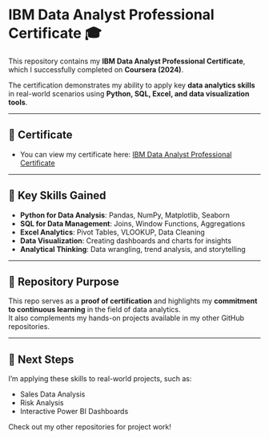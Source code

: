 # IBM Data Analyst Professional Certificate 🎓

This repository contains my **IBM Data Analyst Professional Certificate**, which I successfully completed on **Coursera (2024)**.  

The certification demonstrates my ability to apply key **data analytics skills** in real-world scenarios using **Python, SQL, Excel, and data visualization tools**.

---

## 📑 Certificate
- You can view my certificate here: [IBM Data Analyst Professional Certificate]([./IBM_Data_Analyst_Certificate.pdf](https://github.com/mohdfuzail886/IBM-data-analyst-certificate))

---

## 🚀 Key Skills Gained
- **Python for Data Analysis**: Pandas, NumPy, Matplotlib, Seaborn
- **SQL for Data Management**: Joins, Window Functions, Aggregations
- **Excel Analytics**: Pivot Tables, VLOOKUP, Data Cleaning
- **Data Visualization**: Creating dashboards and charts for insights
- **Analytical Thinking**: Data wrangling, trend analysis, and storytelling

---

## 📂 Repository Purpose
This repo serves as a **proof of certification** and highlights my **commitment to continuous learning** in the field of data analytics.  
It also complements my hands-on projects available in my other GitHub repositories.  

---

## 📌 Next Steps
I’m applying these skills to real-world projects, such as:
- Sales Data Analysis
- Risk Analysis
- Interactive Power BI Dashboards  

Check out my other repositories for project work!  
